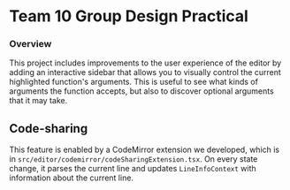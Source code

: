 # Team 10 Group Design Practical

### Overview
This project includes improvements to the user experience of the editor by adding an interactive sidebar that allows you to visually control the current highlighted function's arguments. This is useful to see what kinds of arguments the function accepts, but also to discover optional arguments that it may take.

## Code-sharing
This feature is enabled by a CodeMirror extension we developed, which is in `src/editor/codemirror/codeSharingExtension.tsx`. On every state change, it parses the current line and updates `LineInfoContext` with information about the current line.
